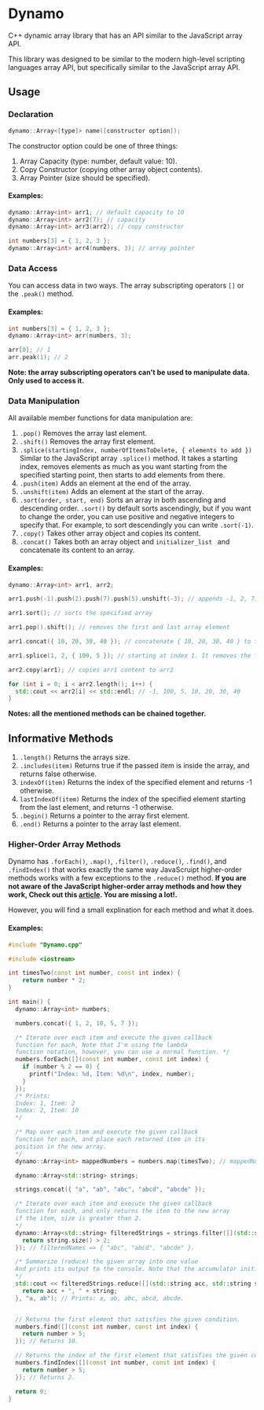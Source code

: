 

# Dynamo
C++ dynamic array library that has an API similar to the JavaScript array API.

This library was designed to be similar to the modern high-level scripting languages array API, but specifically similar to the JavaScript array API.

## Usage
### Declaration
```	c++
dynamo::Array<[type]> name([constructor option]);
```
The constructor option could be one of three things:
1. Array Capacity (type: number, default value: 10).
2. Copy Constructor (copying other array object contents).
3. Array Pointer (size should be specified).
#### Examples:
```c++
dynamo::Array<int> arr1; // default capacity to 10
dynamo::Array<int> arr2(7); // capacity
dynamo::Array<int> arr3(arr2); // copy constructor

int numbers[3] = { 1, 2, 3 };
dynamo::Array<int> arr4(numbers, 3); // array pointer
```
### Data Access
You can access data in two ways. The array subscripting operators ``[]`` or the ``.peak()`` method.
#### Examples:
```c++
int numbers[3] = { 1, 2, 3 };
dynamo::Array<int> arr(numbers, 3);

arr[0]; // 1
arr.peak(1); // 2
```
**Note:  the array subscripting operators can't be used to manipulate data. Only used to access it.**
### Data Manipulation
All available member functions for data manipulation are:
1. ``.pop()`` Removes the array last element.
2. ``.shift()`` Removes the array first element.
3. ``.splice(startingIndex, numberOfItemsToDelete, { elements to add })`` Similar to the JavaScript array ``.splice()`` method. It takes a starting index, removes elements as much as you want starting from the specified starting point, then starts to add elements from there.
4. ``.push(item)`` Adds an element at the end of the array.
5. ``.unshift(item)`` Adds an element at the start of the array.
6. ``.sort(order, start, end)``  Sorts an array in both ascending and descending order.
	``.sort()`` by default sorts ascendingly, but if you want to change the order, you can use positive and negative integers to specify that. For example, to sort descendingly you can write ``.sort(-1)``.
7. ``.copy()`` Takes other array object and copies its content.
8. ``.concat()`` Takes both an array object and ``initializer_list `` and concatenate its content to an array. 
#### Examples:
```c++
dynamo::Array<int> arr1, arr2;

arr1.push(-1).push(2).push(7).push(5).unshift(-3); // appends -1, 2, 7, and 5 to the end of the array

arr1.sort(); // sorts the specified array

arr1.pop().shift(); // removes the first and last array element

arr1.concat({ 10, 20, 30, 40 }); // concatenate { 10, 20, 30, 40 } to the end of the array

arr1.splice(1, 2, { 100, 5 }); // starting at index 1. It removes the first 2 elements and replaces them with 100 and 5

arr2.copy(arr1); // copies arr1 content to arr2

for (int i = 0; i < arr2.length(); i++) {
  std::cout << arr2[i] << std::endl; // -1, 100, 5, 10, 20, 30, 40
}
```
**Notes: all the mentioned methods can be chained together.**
## Informative Methods
1. ``.length()`` Returns the arrays size.
2. ``.includes(item)`` Returns true if the passed item is inside the array, and returns false otherwise.
3. ``indexOf(item)`` Returns the index of the specified element and returns -1 otherwise.
4. ``lastIndexOf(item)`` Returns the index of the specified element starting from the last element, and returns -1 otherwise.
5. ``.begin()`` Returns a pointer to the array first element.
6. ``.end()`` Returns a pointer to the array last element.

### Higher-Order Array Methods
Dynamo has ``.forEach()``, ``.map()``, ``.filter()``, ``.reduce()``,  ``.find()``, and ``.findIndex()`` that works exactly the same way JavaScruipt higher-order methods works with a few exceptions to the ``.reduce()`` method.
**If you are not aware of the JavaScript higher-order array methods and how they work, Check out this [article]([https://blog.bitsrc.io/understanding-higher-order-functions-in-javascript-75461803bad](https://blog.bitsrc.io/understanding-higher-order-functions-in-javascript-75461803bad)). You are missing a lot!.**

However, you will find a small explination for each method and what it does.
#### Examples:
```c++
#include "Dynamo.cpp"

#include <iostream>

int timesTwo(const int number, const int index) {
	return number * 2;
}

int main() {
  dynamo::Array<int> numbers;

  numbers.concat({ 1, 2, 10, 5, 7 });

  /* Iterate over each item and execute the given callback
  function for each, Note that I'm using the lambda
  function notation, however, you can use a normal function. */
  numbers.forEach([](const int number, const int index) {
    if (number % 2 == 0) {
      printf("Index: %d, Item: %d\n", index, number);
    }
  });
  /* Prints:
  Index: 1, Item: 2
  Index: 2, Item: 10
  */

  /* Map over each item and execute the given callback
  function for each, and place each returned item in its
  position in the new array.
  */
  dynamo::Array<int> mappedNumbers = numbers.map(timesTwo); // mappedNumbers => { 2, 4, 20, 10, 14 }.

  dynamo::Array<std::string> strings;

  strings.concat({ "a", "ab", "abc", "abcd", "abcde" });

  /* Iterate over each item and execute the given callback
  function for each, and only returns the item to the new array
  if the item, size is greater than 2.
  */
  dynamo::Array<std::string> filteredStrings = strings.filter([](std::string string, const int index) {
    return string.size() > 2;
  }); // filteredNames => { "abc", "abcd", "abcde" }.

  /* Summarize (reduce) the given array into one value
  And prints its output to the console. Note that the accumulator initial value starts at "a, ab".
  */
  std::cout << filteredStrings.reduce([](std::string acc, std::string string, const int index) {
    return acc + ", " + string;
  }, "a, ab"); // Prints: a, ab, abc, abcd, abcde.


  // Returns the first element that satisfies the given condition.
  numbers.find([](const int number, const int index) {
    return number > 5;
  }); // Returns 10.

  // Returns the index of the first element that satisfies the given condition.
  numbers.findIndex([](const int number, const int index) {
    return number > 5;
  }); // Returns 2.

  return 0;
}
```
